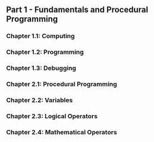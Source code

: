 ## Part 1 - Fundamentals and Procedural Programming
### Chapter 1.1: Computing

### Chapter 1.2: Programming

### Chapter 1.3: Debugging

### Chapter 2.1: Procedural Programming

### Chapter 2.2: Variables

### Chapter 2.3: Logical Operators

### Chapter 2.4: Mathematical Operators